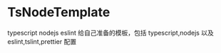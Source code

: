 # TsNodeTemplate

typescript nodejs eslint
给自己准备的模板，包括 typescript,nodejs 以及 eslint,tslint,prettier 配置

